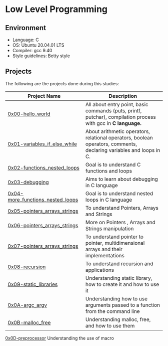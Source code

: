 # Low Level Programming

## Environment

* Language: C
* OS: Ubuntu 20.04.01 LTS
* Compiler: gcc 9.40
* Style guidelines: Betty style

## Projects

The following are the projects done during this studies:

Project Name | Description
 --- | ---
[0x00-hello_world](https://github.com/Austinuc/alx-low_level_programming/tree/master/0x00-hello_world) | All about entry point, basic commands (puts, printf, putchar), compilation process with gcc in **C language.**
 [0x01-variables_if_else_while](https://github.com/Austinuc/alx-low_level_programming/tree/master/0x01-variables_if_else_while) | About arithmetic operators, relational operators, boolean operators, comments, declaring variables and loops in C.
 [0x02-functions_nested_loops](https://github.com/Austinuc/alx-low_level_programming/tree/master/0x02-functions_nested_loops) | Goal is to understand C functions and loops
 [0x03-debugging](https://github.com/Austinuc/alx-low_level_programming/tree/master/0x03-debugging) | Aims to learn about debugging in C language
 [0x04-more_functions_nested_loops](https://github.com/Austinuc/alx-low_level_programming/tree/master/0x04-more_functions_nested_loops) | Goal is to understand nested loops in C language
 [0x05-pointers_arrays_strings](https://github.com/Austinuc/alx-low_level_programming/tree/master/0x05-pointers_arrays_strings) | To understand Pointers, Arrays and Strings
 [0x06-pointers_arrays_strings]() | More on Pointers , Arrays and Strings manipulation
 [0x07-pointers_arrays_strings]() | To understand pointer to pointer, multidimensional arrays and their implementations
 [0x08-recursion]() | To understand recursion and applications
 [0x09-static_libraries]() | Understanding static library, how to create it and how to use it
 [0x0A-argc_argv]() | Understanding how to use arguments passed to a function from the command line
 [0x0B-malloc_free]() | Understanding malloc, free, and how to use them
 [0x0D-preprocessor]() Understanding the use of macro
